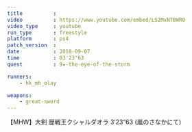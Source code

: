 ```yaml
---
title          :
video          : https://www.youtube.com/embed/LS2MxNTBWR0
video_type     : youtube
run_type       : freestyle
platform       : ps4
patch_version  :
date           : 2018-09-07
time           : 03'23"63
quest          : 9★-the-eye-of-the-storm

runners:
    - hk_mh_olay

weapons:
    - great-sword
---
```

【MHW】大剣 歴戦王クシャルダオラ 3‘23“63 (嵐のさなかにて)
